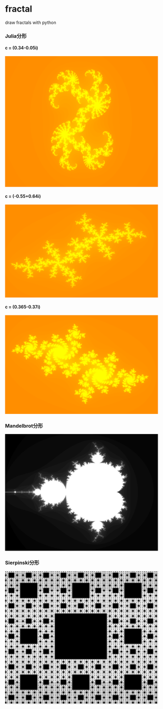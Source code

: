# fractal
draw fractals with python

### Julia分形

#### c = (0.34-0.05i)

![](assets/fig-julia1.png)

#### c = (-0.55+0.64i)

![](assets/fig-julia2.png)

#### c = (0.365-0.37i)

![](assets/fig-julia3.png)

### Mandelbrot分形

![](assets/fig-mandelbrot.png)

### Sierpinski分形

![](assets/fig-sierpinski.png)